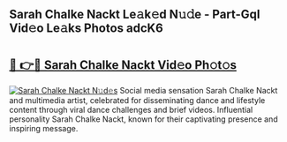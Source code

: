 ## Sarah Chalke Nackt Le𝚊k𝚎d N𝚞𝚍e - Part-Gql Vid𝚎o Le𝚊ks Photos adcK6

# <h2><a href="http://fbasy9z.evod.top/?m=Sarah+Chalke+Nackt">🔗 👉🔴 Sarah Chalke Nackt Vid𝚎o Ph𝚘t𝚘s</a></h2>

[![Sarah Chalke Nackt N𝚞d𝚎s](https://i.imgur.com/8V9OHl7.gif)](http://fbasy9z.evod.top/?m=Sarah+Chalke+Nackt)
Social media sensation Sarah Chalke Nackt and multimedia artist, celebrated for disseminating dance and lifestyle content through viral dance challenges and brief videos. Influential personality Sarah Chalke Nackt, known for their captivating presence and inspiring message. 
